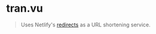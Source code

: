 # tran.vu

> Uses Netlify's [redirects](https://docs.netlify.com/routing/redirects/) as a URL shortening service.
